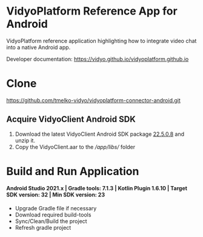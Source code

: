 # VidyoPlatform Reference App for Android
VidyoPlatform reference application highlighting how to integrate video chat into a native Android app.

Developer documentation: https://vidyo.github.io/vidyoplatform.github.io

# Clone
https://github.com/tmelko-vidyo/vidyoplatform-connector-android.git

## Acquire VidyoClient Android SDK

1. Download the latest VidyoClient Android SDK package [22.5.0.8](https://static.vidyo.io/22.5.0.8/package/VidyoClient-AndroidSDK.zip) and unzip it.
2. Copy the VidyoClient.aar to the */app/libs/* folder

# Build and Run Application

#### Android Studio 2021.x | Gradle tools: 7.1.3 | Kotlin Plugin 1.6.10 | Target SDK version: 32 | Min SDK version: 23

- Upgrade Gradle file if necessary
- Download required build-tools
- Sync/Clean/Build the project
- Refresh gradle project

